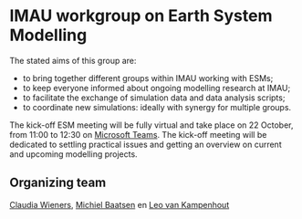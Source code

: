 # IMAU workgroup on Earth System Modelling

The stated aims of this group are:
* to bring together different groups within IMAU working with ESMs; 
* to keep everyone informed about ongoing modelling research at IMAU;
* to facilitate the exchange of simulation data and data analysis scripts;
* to coordinate new simulations: ideally with synergy for multiple groups. 

The kick-off ESM meeting will be fully virtual and take place on 22 October, from 11:00 to 12:30 on [Microsoft Teams](https://teams.microsoft.com/l/meetup-join/19%3ameeting_NmQ2NDU5NGEtNGU4OC00Y2YxLWJlNmUtZmM4MWQ2MDJhNjhk%40thread.v2/0?context=%7b%22Tid%22%3a%22d72758a0-a446-4e0f-a0aa-4bf95a4a10e7%22%2c%22Oid%22%3a%22747a2490-0010-44ed-bacb-b7fa2b333df5%22%7d). The kick-off meeting will be dedicated to settling practical issues and getting an overview on current and upcoming modelling projects.


## Organizing team
[Claudia Wieners](mailto:c.e.wieners@uu.nl), [Michiel Baatsen](mailto:M.L.J.Baatsen@uu.nl) en [Leo van Kampenhout](mailto:L.vankampenhout@uu.nl)
